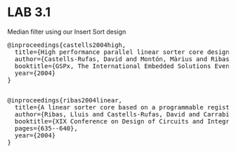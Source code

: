 # LAB 3.1

Median filter using our Insert Sort design


<pre>
@inproceedings{castells2004high,
  title={High performance parallel linear sorter core design},
  author={Castells-Rufas, David and Montón, Màrius and Ribas, Lluis and Carrabina, Jordi},
  booktitle={GSPx, The International Embedded Solutions Event},
  year={2004}
}

</pre>

<pre>
@inproceedings{ribas2004linear,
  title={A linear sorter core based on a programmable register file},
  author={Ribas, Lluis and Castells-Rufas, David and Carrabina, Jordi},
  booktitle={XIX Conference on Design of Circuits and Integrated Systems, DCIS},
  pages={635--640},
  year={2004}
}
</pre>



